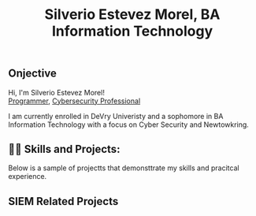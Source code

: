 <!DOCTYPE html>
<html lang="en">
<head>
  <meta charset="UTF-8" />
  <meta name="viewport" content="width=device-width, initial-scale=1.0" />
  <title>Silverio Estevez Morel</title>
  <meta name="author" content="Silverio Estevez" />
  <meta name="keywords" content="github, cyber security, networking, information technology" />
  <meta name="description" content="github landing page" />
</head>
  <body>
    <div class="page">
      <header class="header"><h1>Silverio Estevez Morel, BA Information Technology</h1></header>
      <main class+"content">
<section class="objective"><h2> Onjective</h2>
    <p></p>Hi, I'm Silverio Estevez Morel! <br/><a href="https://github.com/silver275">Programmer</a>, <a href="https://www.linkedin.com/in/silverio-estevez-8b8aa62b1/">Cybersecurity Professional</a></p>
<p>I am currently enrolled in DeVry Univeristy and a sophomore in BA Information Technology with a focus on Cyber Security and Newtowkring.</p></section>
<section class="projects">
<h2>👨‍💻 Skills and Projects:</h2>
<p>Below is a sample of projectts that demonsttrate my skills and pracitcal experience.</p>
<h2>SIEM Related Projects</h2>
</section>
  </main>
</div>
</body>
</html>
